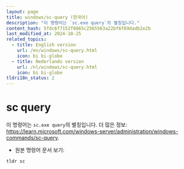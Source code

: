 ```yaml
---
layout: page
title: windows/sc-query (한국어)
description: "이 명령어는 `sc.exe query`의 별칭입니다."
content_hash: 5fdc6f7152f0865c2565563a22bf6f69dadb2e2b
last_modified_at: 2024-10-25
related_topics:
  - title: English version
    url: /en/windows/sc-query.html
    icon: bi bi-globe
  - title: Nederlands version
    url: /nl/windows/sc-query.html
    icon: bi bi-globe
tldri18n_status: 2
---
```

# sc query

이 명령어는 `sc.exe query`의 별칭입니다.
더 많은 정보: <https://learn.microsoft.com/windows-server/administration/windows-commands/sc-query>.

- 원본 명령어 문서 보기:

`tldr sc`
